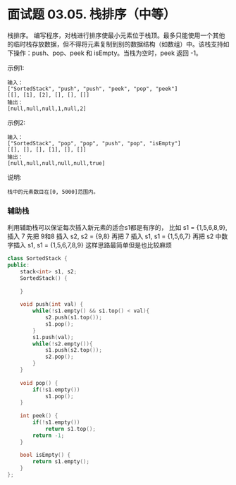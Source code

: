 # 面试题 03.05. 栈排序（中等）

栈排序。 编写程序，对栈进行排序使最小元素位于栈顶。最多只能使用一个其他的临时栈存放数据，但不得将元素复制到别的数据结构（如数组）中。该栈支持如下操作：push、pop、peek 和 isEmpty。当栈为空时，peek 返回 -1。

示例1:

    输入：
    ["SortedStack", "push", "push", "peek", "pop", "peek"]
    [[], [1], [2], [], [], []]
    输出：
    [null,null,null,1,null,2]

示例2:

    输入： 
    ["SortedStack", "pop", "pop", "push", "pop", "isEmpty"]
    [[], [], [], [1], [], []]
    输出：
    [null,null,null,null,null,true]

说明:

    栈中的元素数目在[0, 5000]范围内。

### 辅助栈
利用辅助栈可以保证每次插入新元素的适合s1都是有序的，
比如 s1 = {1,5,6,8,9},插入 7
先把 9和8 插入 s2, s2 = {9,8}
再把 7 插入 s1, s1 = {1,5,6,7}
再把 s2 中数字插入 s1, s1 = {1,5,6,7,8,9}
这样思路最简单但是也比较麻烦
```c++
class SortedStack {
public:
    stack<int> s1, s2;
    SortedStack() {
        
    }
    
    void push(int val) {
        while(!s1.empty() && s1.top() < val){
            s2.push(s1.top());
            s1.pop();
        }
        s1.push(val);
        while(!s2.empty()){
            s1.push(s2.top());
            s2.pop();
        }
    }
    
    void pop() {
        if(!s1.empty())
            s1.pop();
    }
    
    int peek() {
        if(!s1.empty())
            return s1.top();
        return -1;
    }
    
    bool isEmpty() {
        return s1.empty();
    }
};

```